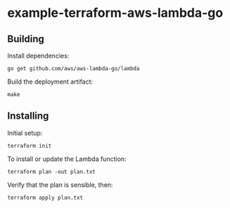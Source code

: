 # example-terraform-aws-lambda-go

## Building

Install dependencies:
```
go get github.com/aws/aws-lambda-go/lambda
```

Build the deployment artifact:
```
make
```

## Installing

Initial setup:
```
terraform init
```

To install or update the Lambda function:
```
terraform plan -out plan.txt
```

Verify that the plan is sensible, then:
```
terraform apply plan.txt
```
